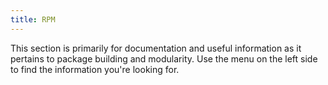 ```yaml
---
title: RPM
---
```


This section is primarily for documentation and useful information as it
pertains to package building and modularity. Use the menu on the left side to
find the information you're looking for.
